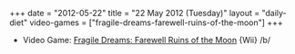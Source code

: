 +++
date = "2012-05-22"
title = "22 May 2012 (Tuesday)"
layout = "daily-diet"
video-games = ["fragile-dreams-farewell-ruins-of-the-moon"]
+++

<ul>
<li class="entry Video Game">Video Game: <a href="/video-games/fragile-dreams-farewell-ruins-of-the-moon">Fragile Dreams: Farewell Ruins of the Moon</a> {Wii} /b/</li>
</ul>